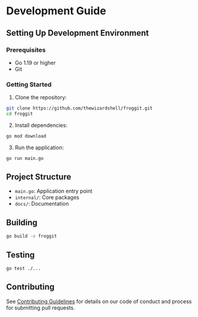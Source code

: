 # Development Guide

## Setting Up Development Environment

### Prerequisites
- Go 1.19 or higher
- Git

### Getting Started
1. Clone the repository:
```bash
git clone https://github.com/thewizardshell/froggit.git
cd froggit
```

2. Install dependencies:
```bash
go mod download
```

3. Run the application:
```bash
go run main.go
```

## Project Structure
- `main.go`: Application entry point
- `internal/`: Core packages
- `docs/`: Documentation

## Building
```bash
go build -o froggit
```

## Testing
```bash
go test ./...
```

## Contributing
See [Contributing Guidelines](contributing.md) for details on our code of conduct and process for submitting pull requests.